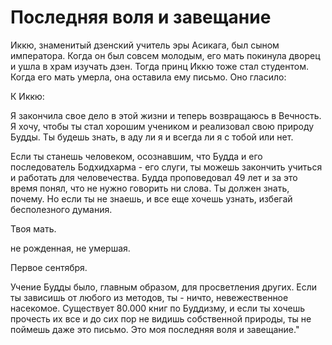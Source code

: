 # Последняя воля и завещание

Иккю, знаменитый дзенский учитель эры Асикага, был сыном императора. Когда он был совсем молодым, его мать покинула дворец и ушла в храм изучать дзен. Тогда принц Иккю тоже стал студентом. Когда его мать умерла, она оставила ему письмо. Оно гласило:

К Иккю:

Я закончила свое дело в этой жизни и теперь возвращаюсь в Вечность. Я хочу, чтобы ты стал хорошим учеником и реализовал свою природу Будды. Ты будешь знать, в аду ли я и всегда ли я с тобой или нет.

Если ты станешь человеком, осознавшим, что Будда и его последователь Бодхидхарма - его слуги, ты можешь закончить учиться и работать для человечества. Будда проповедовал 49 лет и за это время понял, что не нужно говорить ни слова. Ты должен знать, почему. Но если ты не знаешь, и все еще хочешь узнать, избегай бесполезного думания.

Твоя мать.

не рожденная, не умершая.

Первое сентября.

Учение Будды было, главным образом, для просветления других. Если ты зависишь от любого из методов, ты - ничто, невежественное насекомое. Существует 80.000 книг по Буддизму, и если ты хочешь прочесть их все и до сих пор не видишь собственной природы, ты не поймешь даже это письмо. Это моя последняя воля и завещание."

